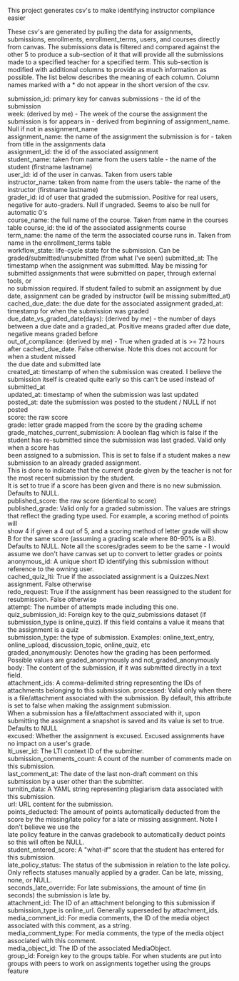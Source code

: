 This project generates csv's to make identifying instructor compliance easier

These csv's are generated by pulling the data for assignments, submissions, enrollments, enrollment_terms, users, and courses directly from canvas.
The submissions data is filtered and compared against the other 5 to produce a sub-section of it that will provide all the submissions
made to a specified teacher for a specified term. This sub-section is modified with additional columns to provide as much
information as possible. The list below describes the meaning of each column. Column names marked with a * do not appear
in the short version of the csv.

submission_id: primary key for canvas submissions - the id of the submission  
week: (derived by me) - The week of the course the assignment the submission is for appears in - derived from beginning of assignment_name. Null if not in assignment_name  
assignment_name: the name of the assignment the submission is for - taken from title in the assignments data  
assignment_id: the id of the associated assignment  
student_name: taken from name from the users table - the name of the student (firstname lastname)  
user_id: id of the user in canvas. Taken from users table  
instructor_name: taken from name from the users table- the name of the instructor (firstname lastname)  
grader_id: id of user that graded the submission. Positive for real users, negative for auto-graders. Null if ungraded. Seems to also be null for automatic 0's  
course_name: the full name of the course. Taken from name in the courses table
course_id: the id of the associated assignments course  
term_name: the name of the term the associated course runs in. Taken from name in the enrollment_terms table  
workflow_state: life-cycle state for the submission. Can be graded/submitted/unsubmitted (from what I've seen)
submitted_at: The timestamp when the assignment was submitted. May be missing for submitted assignments that were submitted on paper, through external tools, or  
              no submission required. If student failed to submit an assignment by due date, assignment can be graded by instructor (will be missing submitted_at)  
cached_due_date: the due date for the associated assignment
graded_at: timestamp for when the submission was graded  
due_date_vs_graded_date(days): (derived by me) - the number of days between a due date and a graded_at. Positive means graded after due date, negative means graded before  
out_of_compliance: (derived by me) - True when graded at is >= 72 hours after cached_due_date. False otherwise. Note this does not account for when a student missed  
                    the due date and submitted late  
created_at: timestamp of when the submission was created. I believe the submission itself is created quite early so this can't be used instead of submitted_at  
updated_at: timestamp of when the submission was last updated  
posted_at: date the submission was posted to the student / NULL if not posted  
score: the raw score  
grade: letter grade mapped from the score by the grading scheme  
grade_matches_current_submission: A boolean flag which is false if the student has re-submitted since the submission was last graded. Valid only when a score has  
                                  been assigned to a submission. This is set to false if a student makes a new submission to an already graded assignment.  
                                  This is done to indicate that the current grade given by the teacher is not for the most recent submission by the student.  
                                  It is set to true if a score has been given and there is no new submission. Defaults to NULL.  
published_score: the raw score (identical to score)  
published_grade: Valid only for a graded submission. The values are strings that reflect the grading type used. For example, a scoring method of points will  
                 show 4 if given a 4 out of 5, and a scoring method of letter grade will show B for the same score (assuming a grading scale where 80-90% is a B). 
                 Defaults to NULL. Note all the scores/grades seem to be the same - I would assume we don't have canvas set up to convert to letter grades or points  
anonymous_id: A unique short ID identifying this submission without reference to the owning user.  
cached_quiz_lti: True if the associated assignment is a Quizzes.Next assignment. False otherwise  
redo_request: True if the assignment has been reassigned to the student for resubmission. False otherwise  
attempt: The number of attempts made including this one.  
quiz_submission_id: Foreign key to the quiz_submissions dataset (if submission_type is online_quiz). If this field contains a value it means that the assignment is a quiz  
submission_type: the type of submission. Examples: online_text_entry, online_upload, discussion_topic, online_quiz, etc  
graded_anonymously: Denotes how the grading has been performed. Possible values are graded_anonymously and not_graded_anonymously  
body: The content of the submission, if it was submitted directly in a text field.  
attachment_ids: A comma-delimited string representing the IDs of attachments belonging to this submission. 
processed: Valid only when there is a file/attachment associated with the submission. By default, this attribute is set to false when making the assignment submission.  
           When a submission has a file/attachment associated with it, upon submitting the assignment a snapshot is saved and its value is set to true. Defaults to NULL  
excused: Whether the assignment is excused. Excused assignments have no impact on a user's grade.  
lti_user_id: The LTI context ID of the submitter.  
submission_comments_count: A count of the number of comments made on this submission.  
last_comment_at: The date of the last non-draft comment on this submission by a user other than the submitter.  
turnitin_data: A YAML string representing plagiarism data associated with this submission.  
url: URL content for the submission.  
points_deducted: The amount of points automatically deducted from the score by the missing/late policy for a late or missing assignment. Note I don't believe we use the  
                 late policy feature in the canvas gradebook to automatically deduct points so this will often be NULL.  
student_entered_score: A "what-if" score that the student has entered for this submission.  
late_policy_status: The status of the submission in relation to the late policy. Only reflects statuses manually applied by a grader. Can be late, missing, none, or NULL.  
seconds_late_override: For late submissions, the amount of time (in seconds) the submission is late by.  
attachment_id: The ID of an attachment belonging to this submission if submission_type is online_url. Generally superseded by attachment_ids.  
media_comment_id: For media comments, the ID of the media object associated with this comment, as a string.  
media_comment_type: For media comments, the type of the media object associated with this comment.  
media_object_id: The ID of the associated MediaObject.  
group_id: Foreign key to the groups table. For when students are put into groups with peers to work on assignments together using the groups feature







